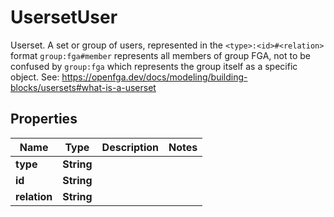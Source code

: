 

# UsersetUser

Userset.  A set or group of users, represented in the `<type>:<id>#<relation>` format  `group:fga#member` represents all members of group FGA, not to be confused by `group:fga` which represents the group itself as a specific object.  See: https://openfga.dev/docs/modeling/building-blocks/usersets#what-is-a-userset

## Properties

| Name | Type | Description | Notes |
|------------ | ------------- | ------------- | -------------|
|**type** | **String** |  |  |
|**id** | **String** |  |  |
|**relation** | **String** |  |  |




